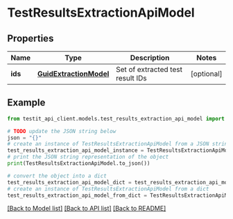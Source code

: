 # TestResultsExtractionApiModel


## Properties

Name | Type | Description | Notes
------------ | ------------- | ------------- | -------------
**ids** | [**GuidExtractionModel**](GuidExtractionModel.md) | Set of extracted test result IDs | [optional] 

## Example

```python
from testit_api_client.models.test_results_extraction_api_model import TestResultsExtractionApiModel

# TODO update the JSON string below
json = "{}"
# create an instance of TestResultsExtractionApiModel from a JSON string
test_results_extraction_api_model_instance = TestResultsExtractionApiModel.from_json(json)
# print the JSON string representation of the object
print(TestResultsExtractionApiModel.to_json())

# convert the object into a dict
test_results_extraction_api_model_dict = test_results_extraction_api_model_instance.to_dict()
# create an instance of TestResultsExtractionApiModel from a dict
test_results_extraction_api_model_from_dict = TestResultsExtractionApiModel.from_dict(test_results_extraction_api_model_dict)
```
[[Back to Model list]](../README.md#documentation-for-models) [[Back to API list]](../README.md#documentation-for-api-endpoints) [[Back to README]](../README.md)


